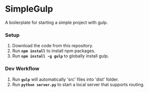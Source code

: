 # SimpleGulp
A boilerplate for starting a simple project with gulp.

### Setup
1. Download the code from this repository.
2. Run **`npm install`** to install npm packages.
3. Run **`npm install -g gulp`** to globally install gulp.

### Dev Workflow
1. Run **`gulp`** will automatically 'src' files into 'dist' folder.
2. Run **`python server.py`** to start a local server that supports routing.
